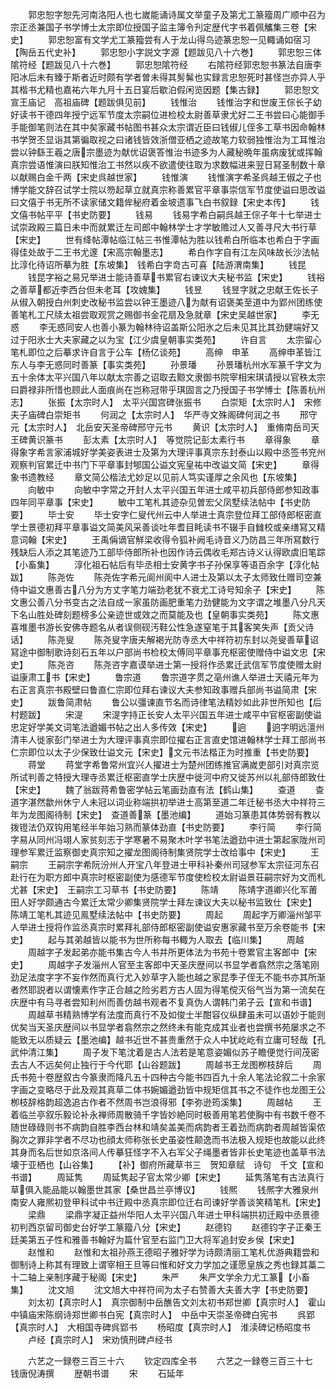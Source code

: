 <!-- { "loadSidebar": true } -->
　　郭忠恕字恕先河南洛阳人也七嵗能诵诗属文举童子及第尤工篆籀周广顺中召为宗正丞兼国子书学博士太宗即位授国子监主簿令刋定歴代字书着佩觿集三卷【宋史】
　　郭忠恕富有文学尤工篆籀尝有人于龙山得鸟迹篆忠恕一见輙诵如宿习【陶岳五代史补】
　　郭忠恕小字説文字源【题跋见八十六巻】
　　郭忠恕三体隂符经【题跋见八十六巻】
　　郭忠恕隂符经
　　右隂符经郭忠恕书篆法自唐李阳冰后未有臻于斯者近时颇有学者曽未得其髣髴也实録言忠恕死时甚怪岂亦异人乎其楷书尤精也嘉祐六年九月十五日宴后歇泊假闲览因题【集古録】
　　郭忠恕文宣王庙记　高祖庙碑【题跋俱见前】
　　钱惟治
　　钱惟治字和世废王倧长子幼好读书干德四年授宁远军节度太宗嗣位进检校太尉善草隶尤好二王书尝曰心能御手手能御笔则法在其中矣家藏书帖图书甚众太宗谓近臣曰钱俶儿侄多工草书因命翰林书学贺丕显诣其第徧取视之曰诸钱皆效浙僧亚栖之迹故笔力软弱独惟治为工耳惟治尝以钟繇王羲之唐宗墨迹为献优诏褒答惟治书迹多为人藏秘晩年虽病废犹或挥翰真宗尝语惟演曰朕知惟治工书然以疾不欲遣使往取为求数幅进来翌日冩圣制数十章以献赐白金千两【宋史呉越世家】
　　钱惟演
　　钱惟演字希圣呉越王俶之子也博学能文辞召试学士院以笏起草立就真宗称善累官平章事崇信军节度使谥曰思改谥曰文僖于书无所不读家储文籍侔秘府着金坡遗事飞白书叙録【宋史本传】
　　钱文僖书帖平平【书史防要】
　　钱易
　　钱易字希白嗣呉越王倧子年十七举进士试崇政殿三篇日未中而就累迁左司郎中翰林学士才学敏赡过人又善寻尺大书行草【宋史】
　　世有绛帖潭帖临江帖三书惟潭帖为胜以钱希白所临本也希白于字画得佳处故于二王书尤邃【宋高宗翰墨志】
　　希白作字自有江左风味故长沙法帖比淳化待诏所摹为胜【东坡集】　钱希白字竒古可喜【陆游渭南集】
　　钱昆
　　钱昆字裕之易兄举进士能诗善草书累官右谏议大夫秘书监【宋史】
　　钱裕之善草都近李西台但未老耳【攻媿集】
　　钱昱
　　钱昱字就之忠献王佐长子从俶入朝授白州刺史改秘书监尝以钟王墨迹八为献有诏褒美至道中为郢州团练使善笔札工尺牍太祖尝取观赏之赐御书金花扇及急就章【宋史吴越世家】
　　李无惑
　　李无惑同安人也善小篆为翰林待诏盖斯公阳氷之后未见其比其劲健端好又过于阳氷士大夫家藏之以为宝【江少虞皇朝事实类苑】
　　许自言
　　太宗留心笔札即位之后摹求许自言于公车【杨亿谈苑】
　　高绅　申革
　　高绅申革皆江东人与李无惑同时善篆【事实类苑】
　　孙景璠
　　孙景璠杭州水军篆千字文为五十余体太平兴国八年以献太宗善之诏取去黥文隶御书院宰相宋琪请授以官秩太宗曰爵禄非所惜也顾此人面痕尚在岂称冠带乎琪固言之乃授国子书学愽士【陈善杭州志】
　　张振【太宗时人】　太平兴国宫碑张振书
　　白崇矩【太宗时人】　宋修夫子庙碑白崇矩书
　　何润之【太宗时人】　华严寺文殊阁碑何润之书
　　邢守元【太宗时人】　北岳安天圣帝碑邢守元书
　　黄识【太宗时人】　重脩南岳司天王碑黄识篆书
　　彭太素【太宗时人】　等觉院记彭太素行书
　　章得象
　　章得象字希言家浦城好学美姿表进士及第为大理评事真宗东封泰山以殿中丞签书兖州观察判官累迁中书门下平章事封郇国公谥文宪皇祐中改谥文简【宋史】
　　章得象书遗教经
　　章文简公楷法尤妙足以见前人笃实谨厚之余风也【东坡集】
　　向敏中
　　向敏中字常之开封人太平兴国五年进士咸平初兵部侍郎参知政事四年同平章事【宋史】
　　敏中工笔札其迹杂见曽宏父凤墅续法帖中【书史防要】
　　毕士安
　　毕士安字仁叟代州云中人举进士真宗登位拜工部侍郎枢密直学士景德初拜平章事谥文简美风采善谈吐年耆目眊读书不辍手自雠校或亲缮冩又精意词翰【宋史】
　　王禹偁谪官觧梁收得令狐补阙毛诗音义乃防昌三年所冩数行残缺后人添之其笔迹乃工部毕侍郎所补也因作诗云偶收毛郑古诗义认得欧虞旧笔踪【小畜集】
　　淳化祖石帖后有毕丞相士安黄字书子孙保享等语百余字【淳化帖跋】
　　陈尧佐
　　陈尧佐字希元阆州阆中人进士及第以太子太师致仕赠司空兼侍中谥文惠善古八分为方丈字笔力端劲老犹不衰尤工诗号知余子【宋史】
　　陈文惠公善八分书变古之法自成一家虽防画肥重笔力劲健能为文字谓之堆墨八分凡天下名山胜处碑刻题榜多公亲迹世或效之而莫能及也【皇朝事实类苑】
　　陈文惠喜堆墨书游长安佛寺题名从者误侧砚汚鞋公性急遂窒笔于其客笑失声【贡父诗话】
　　陈尧叟
　　陈尧叟字唐夫解褐光防寺丞大中祥符初东封以尧叟善草诏冩途中御制歌诗刻石五年以户部尚书检校太傅同平章事充枢密使赠侍中谥文忠【宋史】
　　陈尧咨
　　陈尧咨字嘉谟举进士第一授将作丞累迁武信军节度使赠太尉谥康肃工书【宋史】
　　鲁宗道
　　鲁宗道字贯之亳州谯人举进士天禧元年为右正言真宗书殿壁曰鲁直仁宗即位拜右谏议大夫参知政事赠兵部尚书谥简肃【宋史】
　　跋鲁简肃帖
　　鲁公以彊谏直节名而诗律笔法精妙如此非世所知也【后村题跋】
　　宋湜
　　宋湜字持正长安人太平兴国五年进士咸平中官枢密副使谥忠定好学美文词笔法遒媚书帖之出人多传效【宋史】
　　逈
　　逈字明远澶州清丰人徙家彭门举进士为大理评事真宗即位擢右正言直史馆进翰林学士拜工部尚书仁宗即位以太子少保致仕谥文元【宋史】文元书法楷正为时推重【书史防要】
　　蒋堂
　　蒋堂字希鲁常州宜兴人擢进士为楚州团练推官满嵗吏部引对真宗览所试判善之特授大理寺丞累迁枢密直学士庆歴中徙河中府又徙苏州以礼部侍郎致仕【宋史】
　　魏了翁跋蒋希鲁密学帖云笔画劲直有法【鹤山集】
　　查道
　　查道字湛然歙州休宁人未冠以词业称端拱初举进士高第至道二年迁秘书丞大中祥符三年为龙图阁待制【宋史】　查道善篆【墨池编】
　　道始习篆患其体势弱有教以拨镫法仍双钩用笔经半年始习熟而篆体劲直【书史防要】
　　李行简
　　李行简字易从同州冯翊人家贫刻志于学寒暑不易聚木叶学书笔法遒劲中进士第起家陇州司理参军累迁监察御史真宗知之擢龙图阁待制集贤院学士改给事中【宋史】
　　王嗣宗
　　王嗣宗字希阮汾州人开宝八年登进士甲科补秦州司冦参军太宗征河东召赴行在为职方郎中真宗时枢密副使为感德军节度使检校太尉谥景荘嗣宗好为文而札尤甚【宋史】　王嗣宗工习草书【书史防要】
　　陈靖
　　陈靖字道卿兴化军莆田人好学颇通古今累迁太常少卿集贤院学士拜左谏议大夫以秘书监致仕【宋史】　陈靖工笔札其迹见鳯墅续法帖中【书史防要】
　　周起
　　周起字万卿淄州邹平人举进士授将作监丞真宗时累拜礼部侍郎枢密副使谥安惠家藏书至万余卷能书【宋史】
　　起与其弟越皆以能书为世所称每书輙为人取去【临川集】
　　周越
　　周越字子发起弟亦能书集古今人书并所更体法为书苑十卷累官主客郎中【宋史】
　　周越字子发淄州人官至主客郎中天圣庆歴间以书显学者翕然宗之落笔刚劲足法度字字不妄作然而真行尤入妙草字入能也越之家昆季子侄无不能书亦其所渐者然耶説者以谓懐素作字正合越之险劣若方古人固为得笔傥灭俗气当为第一流矣在庆歴中有马寻者尝知利州而善仿越书观者不复真伪人谓韩门弟子云【宣和书谱】
　　周越草书精熟博学有法度而真行不及如俊士半酣容仪纵肆虽未可以语妙于能则优矣当天圣庆歴间以书显学者翕然宗之然终未有能克成其业者也尝撰书苑屡求之不能致无以质疑云【墨池编】越书近世不甚贵重然于众人中犹屹屹有立庸可轻哉【孔武仲清江集】
　　周子发下笔沈着是古人法若是笔意姿媚似苏子瞻便觉行间茂密去古人不远矣何止独行于今代耶【山谷题跋】
　　周越书王龙图栁枝辞后
　　周氏书苑十卷歴叙古今篆隶而降凡五十四种古今能书四百九十余人笔法论叙二十余家字画之变略尽于此及观其真草二体书婉媚遒劲皆中规矩信其书之不徒作也龙图王公栁枝辞格韵超逸追古作者不然周书岂浪得邪【李弥逊筠溪集】
　　周越帖
　　王着临兰亭叙乐毅论补永禅师周散骑千字皆妙絶同时极善用笔若使胸中有书数千卷不随世碌碌则书不病韵自胜李西台林和靖矣盖美而病韵者王着劲而病韵者周越皆渠侬胸次之罪非学者不尽功也顔太师称张长史虽姿性颠逸而书法极入规矩也故能以此终其身而名后世如京洛间人传摹狂怪字不入右军父子绳墨者皆非长史笔迹也盖草书法壊于亚栖也【山谷集】
　　【补】御府所藏草书三　贺知章赋　诗句　千文【宣和书谱】
　　周延隽
　　周延隽起子官太常少卿【宋史】
　　延隽落笔有古法真行草俱入能品能以翰墨世其家【桑世昌兰亭博议】
　　钱熈
　　钱熈字大雅泉州南安人雍熈初登甲科试中书迁殿中丞真宗即位迁右司谏好学善谈笑精笔札【宋史】
　　梁鼎
　　梁鼎字凝正益州华阳人太平兴国八年进士甲科端拱初迁殿中丞景德初判西京留司御史台好学工篆籀八分【宋史】
　　赵德钧
　　赵德钧字子正秦王廷美第五子性和雅善书翰好为篇什官至右监门卫大将军追封安乡侯【宋史】
　　赵惟和
　　赵惟和太祖孙燕王德昭子雅好学为诗颇清丽工笔札优游典籍尝和御制诗上称其有理致上谓宰相王旦等曰惟和好文力学加之谨愿皇族之秀也録其藁二十二轴上亲制序藏于秘阁【宋史】
　　朱严
　　朱严文学余力尤工篆【小畜集】
　　沈文旭
　　沈文旭大中祥符间为太子右赞善大夫善大字【书史防要】
　　刘太初【真宗时人】　真宗御制中岳醮告文刘太初书郑世卿【真宗时人】　霍山中镇庙宋陈纲诗郑世卿书白宪【真宗时人】　中岳中天崇圣帝碑白宪书
　　呉郢【真宗时人】　大相国寺碑呉郢书
　　杨昭度【真宗时人】　淮渎碑记杨昭度书
　　卢经【真宗时人】　宋劝慎刑碑卢经书











　　六艺之一録卷三百三十六
　　钦定四库全书
　　六艺之一録卷三百三十七　　　钱唐倪涛撰
　　歴朝书谱
　　宋
　　石延年
